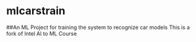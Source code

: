 # mlcarstrain
##An ML Project for training the system to recognize car models
This is a fork of Intel AI to ML Course

